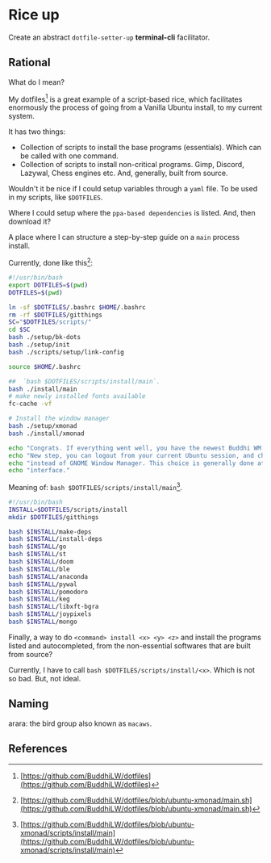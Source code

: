 # Rice up

Create an abstract `dotfile-setter-up` **terminal-cli** facilitator.

## Rational

What do I mean?

My dotfiles[^1] is a great example of a script-based rice, which facilitates enormously the process of going from a Vanilla Ubuntu install, to my current system.

It has two things:
- Collection of scripts to install the base programs (essentials). Which can be called with one command.
- Collection of scripts to install non-critical programs. Gimp, Discord, Lazywal, Chess engines etc. And, generally, built from source.

Wouldn't it be nice if I could setup variables through a `yaml` file. To be used in my scripts, like `$DOTFILES`.

Where I could setup where the `ppa-based dependencies` is listed. And, then download it?

A place where I can structure a step-by-step guide on a `main` process install.

Currently, done like this[^2]: 

``` bash
#!/usr/bin/bash
export DOTFILES=$(pwd)
DOTFILES=$(pwd)

ln -sf $DOTFILES/.bashrc $HOME/.bashrc
rm -rf $DOTFILES/gitthings
SC="$DOTFILES/scripts/"
cd $SC
bash ./setup/bk-dots
bash ./setup/init
bash ./scripts/setup/link-config

source $HOME/.bashrc

##  `bash $DOTFILES/scripts/install/main`.
bash ./install/main
# make newly installed fonts available
fc-cache -vf

# Install the window manager
bash ./setup/xmonad
bash ./install/xmonad

echo "Congrats. If everything went well, you have the newest Buddhi WM installed."
echo "New step, you can logout from your current Ubuntu session, and chose XMonad,"
echo "instead of GNOME Window Manager. This choice is generally done at the login"
echo "interface."
```

Meaning of: `bash $DOTFILES/scripts/install/main`[^3].
``` bash
#!/usr/bin/bash
INSTALL=$DOTFILES/scripts/install
mkdir $DOTFILES/gitthings

bash $INSTALL/make-deps
bash $INSTALL/install-deps
bash $INSTALL/go
bash $INSTALL/st
bash $INSTALL/doom
bash $INSTALL/ble
bash $INSTALL/anaconda
bash $INSTALL/pywal
bash $INSTALL/pomodoro
bash $INSTALL/keg
bash $INSTALL/libxft-bgra
bash $INSTALL/joypixels
bash $INSTALL/mongo
```

Finally, a way to do `<command> install <x> <y> <z>` and install the programs listed and autocompleted, from the non-essential softwares that are built from source?

Currently, I have to call `bash $DOTFILES/scripts/install/<x>`. Which is not so bad. But, not ideal.

## Naming

arara: the bird group also known as `macaws`.


## References
[^1]: [https://github.com/BuddhiLW/dotfiles](https://github.com/BuddhiLW/dotfiles)
[^2]: [https://github.com/BuddhiLW/dotfiles/blob/ubuntu-xmonad/main.sh](https://github.com/BuddhiLW/dotfiles/blob/ubuntu-xmonad/main.sh)
[^3]: [https://github.com/BuddhiLW/dotfiles/blob/ubuntu-xmonad/scripts/install/main](https://github.com/BuddhiLW/dotfiles/blob/ubuntu-xmonad/scripts/install/main)
